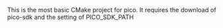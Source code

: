 This is the most basic CMake project for pico.  It requires the download of
pico-sdk and the setting of PICO_SDK_PATH


